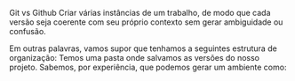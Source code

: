 Git vs Github
	Criar várias instâncias de um trabalho, de modo que cada versão seja coerente com seu próprio contexto sem gerar ambiguidade ou confusão.

Em outras palavras, vamos supor que tenhamos a seguintes estrutura de organização: Temos uma pasta onde salvamos as versões do nosso projeto. Sabemos, por experiência, que podemos gerar um ambiente como:

